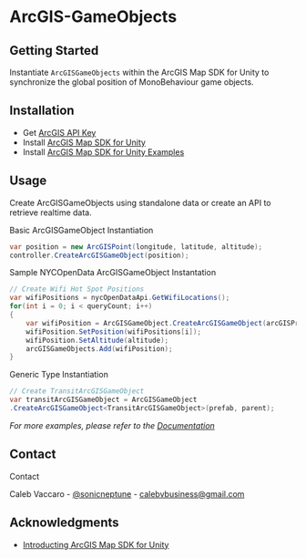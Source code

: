 # ArcGIS-GameObjects

## Getting Started

Instantiate `ArcGISGameObjects` within the ArcGIS Map SDK for Unity to synchronize the global position of MonoBehaviour game objects.

## Installation

- Get [ArcGIS API Key](https://developers.arcgis.com/unity/authentication/)
- Install [ArcGIS Map SDK for Unity](https://developers.arcgis.com/unity/install-and-set-up/)
- Install [ArcGIS Map SDK for Unity Examples](https://developers.arcgis.com/unity/install-and-set-up/add-the-plugin-to-a-new-project/#import-sample-assets)

## Usage

Create ArcGISGameObjects using standalone data or create an API to retrieve realtime data.

Basic ArcGISGameObject Instantiation

```csharp
var position = new ArcGISPoint(longitude, latitude, altitude);
controller.CreateArcGISGameObject(position);
```

Sample NYCOpenData ArcGISGameObject Instantation

```csharp
// Create Wifi Hot Spot Positions
var wifiPositions = nycOpenDataApi.GetWifiLocations();
for(int i = 0; i < queryCount; i++)
{
    var wifiPosition = ArcGISGameObject.CreateArcGISGameObject(arcGISPrefab, parent);
    wifiPosition.SetPosition(wifiPositions[i]);
    wifiPosition.SetAltitude(altitude);
    arcGISGameObjects.Add(wifiPosition);
}
```

Generic Type Instantiation

```csharp
// Create TransitArcGISGameObject
var transitArcGISGameObject = ArcGISGameObject
.CreateArcGISGameObject<TransitArcGISGameObject>(prefab, parent);
```

*For more examples, please refer to the [Documentation](https://developers.arcgis.com/unity/)*

## Contact

Contact

Caleb Vaccaro - [@sonicneptune](https://twitter.com/sonicneptune) - [calebvbusiness@gmail.com](calebvbusiness@gmail.com)

## Acknowledgments

- [Introducting ArcGIS Map SDK for Unity](https://www.esri.com/arcgis-blog/products/unity/announcements/introducing-arcgis-maps-sdk-for-unity/)
